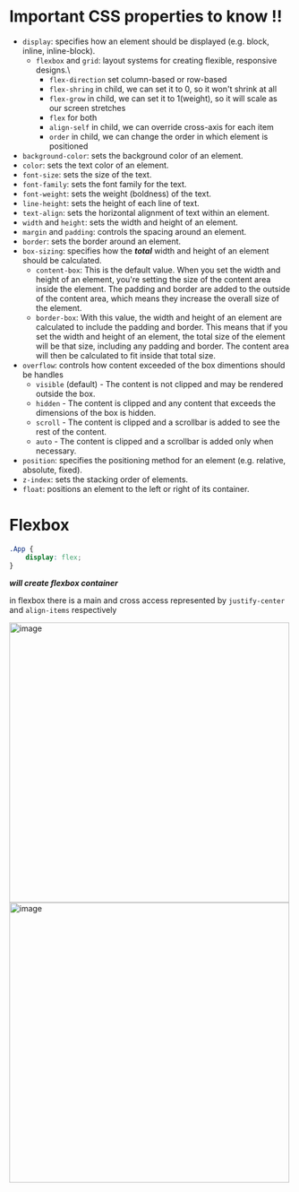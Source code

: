 # Important CSS properties to know !!

- `display`: specifies how an element should be displayed (e.g. block, inline, inline-block).
  - `flexbox` and `grid`: layout systems for creating flexible, responsive designs.\
    - `flex-direction` set column-based or row-based
    - `flex-shring` in child, we can set it to 0, so it won't shrink at all
    - `flex-grow` in child, we can set it to 1(weight), so it will scale as our screen stretches
    - `flex` for both
    - `align-self` in child, we can override cross-axis for each item
    - `order` in child, we can change the order in which element is positioned
- `background-color`: sets the background color of an element.
- `color`: sets the text color of an element.
- `font-size`: sets the size of the text.
- `font-family`: sets the font family for the text.
- `font-weight`: sets the weight (boldness) of the text.
- `line-height`: sets the height of each line of text.
- `text-align`: sets the horizontal alignment of text within an element.
- `width` and `height`: sets the width and height of an element.
- `margin` and `padding`: controls the spacing around an element.
- `border`: sets the border around an element.
- `box-sizing`: specifies how the **_total_** width and height of an element should be calculated.
  - `content-box`: This is the default value. When you set the width and height of an element, you're setting the size of the content area inside the element. The padding and border are added to the outside of the content area, which means they increase the overall size of the element.
  - `border-box`: With this value, the width and height of an element are calculated to include the padding and border. This means that if you set the width and height of an element, the total size of the element will be that size, including any padding and border. The content area will then be calculated to fit inside that total size.
- `overflow`: controls how content exceeded of the box dimentions should be handles
  - `visible` (default) - The content is not clipped and may be rendered outside the box.
  - `hidden` - The content is clipped and any content that exceeds the dimensions of the box is hidden.
  - `scroll` - The content is clipped and a scrollbar is added to see the rest of the content.
  - `auto` - The content is clipped and a scrollbar is added only when necessary.
- `position`: specifies the positioning method for an element (e.g. relative, absolute, fixed).
- `z-index`: sets the stacking order of elements.
- `float`: positions an element to the left or right of its container.


# Flexbox

```css
.App {
    display: flex;
}
```  
**_will create flexbox container_**

in flexbox there is a main and cross access represented by `justify-center` and `align-items` respectively

<img src="https://user-images.githubusercontent.com/63263301/229141149-51268235-fb6a-44bc-9309-ba8ae5f6477b.png" width=500px alt="image">
<img src="https://user-images.githubusercontent.com/63263301/229141218-9420920e-e0a7-4afb-acfa-d3f20e7c9220.png" width=500px alt="image">
